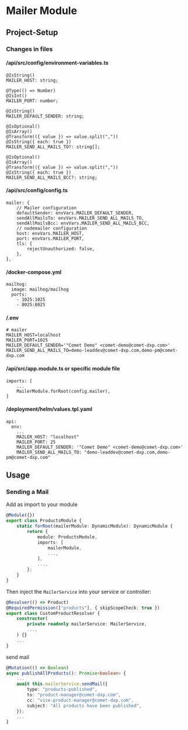 # Mailer Module

## Project-Setup

### Changes in files

#### /api/src/config/environment-variables.ts

    @IsString()
    MAILER_HOST: string;

    @Type(() => Number)
    @IsInt()
    MAILER_PORT: number;

    @IsString()
    MAILER_DEFAULT_SENDER: string;

    @IsOptional()
    @IsArray()
    @Transform(({ value }) => value.split(","))
    @IsString({ each: true })
    MAILER_SEND_ALL_MAILS_TO?: string[];

    @IsOptional()
    @IsArray()
    @Transform(({ value }) => value.split(","))
    @IsString({ each: true })
    MAILER_SEND_ALL_MAILS_BCC?: string;

#### /api/src/config/config.ts

    mailer: {
        // Mailer configuration
        defaultSender: envVars.MAILER_DEFAULT_SENDER,
        sendAllMailsTo: envVars.MAILER_SEND_ALL_MAILS_TO,
        sendAllMailsBcc: envVars.MAILER_SEND_ALL_MAILS_BCC,
        // nodemailer configuration
        host: envVars.MAILER_HOST,
        port: envVars.MAILER_PORT,
        tls: {
            rejectUnauthorized: false,
        },
    },

#### /docker-compose.yml

    mailhog:
      image: mailhog/mailhog
      ports:
        - 1025:1025
        - 8025:8025

#### /.env

    # mailer
    MAILER_HOST=localhost
    MAILER_PORT=1025
    MAILER_DEFAULT_SENDER='"Comet Demo" <comet-demo@comet-dxp.com>'
    MAILER_SEND_ALL_MAILS_TO=demo-leaddev@comet-dxp.com,demo-pm@comet-dxp.com

#### /api/src/app.module.ts or specific module file

    imports: [
        ...
        MailerModule.forRoot(config.mailer),
    ]

#### /deployment/helm/values.tpl.yaml

    api:
      env:
        ...
        MAILER_HOST: "localhost"
        MAILER_PORT: 25
        MAILER_DEFAULT_SENDER: '"Comet Demo" <comet-demo@comet-dxp.com>'
        MAILER_SEND_ALL_MAILS_TO: "demo-leaddev@comet-dxp.com,demo-pm@comet-dxp.com"

## Usage

### Sending a Mail

Add as import to your module

```typescript
@Module({})
export class ProductsModule {
    static forRoot(mailerModule: DynamicModule): DynamicModule {
        return {
            module: ProductsModule,
            imports: [
                mailerModule,
                ...,
            ],
            ...,
        };
    }
}
```

Then inject the `MailerService` into your service or controller:

```typescript
@Resolver(() => Product)
@RequiredPermission(["products"], { skipScopeCheck: true })
export class CustomProductResolver {
    constructor(
        private readonly mailerService: MailerService,
        ...,
    ) {}
    ...
}
```

send mail

```typescript
@Mutation(() => Boolean)
async publishAllProducts(): Promise<boolean> {
    ...
    await this.mailerService.sendMail({
        type: "products-published",
        to: "product-manager@comet-dxp.com",
        cc: "vice-product-manager@comet-dxp.com",
        subject: "All products have been published",
    });
    ...
}
```
